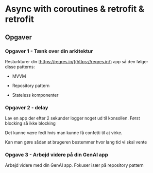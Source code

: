 # Async with coroutines & retrofit & retrofit









## Opgaver



### Opgaver 1 - Tænk over din arkitektur

Resturkturer din [https://reqres.in/](https://reqres.in/) app så den følger disse patterns:

- MVVM

- Repository pattern
- Stateless komponenter



### Opgaver 2 - delay

Lav en app der efter 2 sekunder logger noget ud til konsollen. Først blocking så ikke blocking



Det kunne være fedt hvis man kunne få confetti til at virke.

Kan man gøre sådan at brugeren bestemmer hvor lang tid vi skal vente



### Opgave 3 - Arbejd videre på din GenAI app

Arbejd videre med din GenAI app. Fokuser især på repository pattern